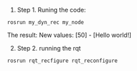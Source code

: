 
1. Step 1. Runing the code:

`rosrun my_dyn_rec my_node`

The result: New values: [50] - [Hello world!]

2. Step 2. running the rqt

`rosrun rqt_recfigure rqt_reconfigure`
